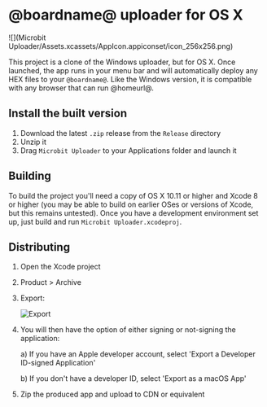 # @boardname@ uploader for OS X

![](Microbit Uploader/Assets.xcassets/AppIcon.appiconset/icon_256x256.png)

This project is a clone of the Windows
uploader, but for OS X. Once launched,
the app runs in your menu bar and will automatically deploy any HEX files to
your `@boardname@`. Like the Windows version, it is compatible with any browser
that can run @homeurl@.

## Install the built version

1. Download the latest `.zip` release from the `Release` directory
2. Unzip it
3. Drag `Microbit Uploader` to your Applications folder and launch it

## Building

To build the project you'll need a copy of OS X 10.11 or higher and Xcode 8 or
higher (you may be able to build on earlier OSes or versions of Xcode, but this
remains untested). Once you have a development environment set up, just build
and run `Microbit Uploader.xcodeproj`.

## Distributing

1. Open the Xcode project
2. Product > Archive
3. Export:

    ![Export](Graphics/export.png)

4. You will then have the option of either signing or not-signing the
   application:

    a) If you have an Apple developer account, select 'Export a Developer
       ID-signed Application'

    b) If you don't have a developer ID, select 'Export as a macOS App'

5. Zip the produced app and upload to CDN or equivalent
